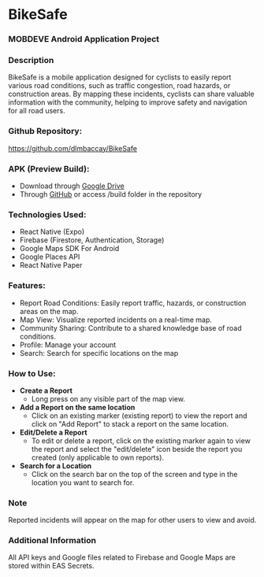 # BikeSafe

### MOBDEVE Android Application Project

### Description
BikeSafe is a mobile application designed for cyclists to easily report various road conditions, such as traffic congestion, road hazards, or construction areas. By mapping these incidents, cyclists can share valuable information with the community, helping to improve safety and navigation for all road users.


### Github Repository:
https://github.com/dlmbaccay/BikeSafe

### APK (Preview Build):
- Download through [Google Drive](https://drive.google.com/file/d/1g7cwHTj8XhP-1L3fybpqPi1oeNhgtPw7/view?usp=sharing)
- Through [GitHub](https://github.com/dlmbaccay/BikeSafe/tree/main/build) or access /build folder in the repository

### Technologies Used:
- React Native (Expo)
- Firebase (Firestore, Authentication, Storage)
- Google Maps SDK For Android
- Google Places API
- React Native Paper

### Features:

- Report Road Conditions: Easily report traffic, hazards, or construction areas on the map.
- Map View: Visualize reported incidents on a real-time map.
- Community Sharing: Contribute to a shared knowledge base of road conditions.
- Profile: Manage your account
- Search: Search for specific locations on the map

### How to Use:
- <b>Create a Report</b>
  - Long press on any visible part of the map view.
- <b>Add a Report on the same location</b>
  - Click on an existing marker (existing report) to view the report and click on "Add Report" to stack a report on the same location.
- <b>Edit/Delete a Report</b>
  - To edit or delete a report, click on the existing marker again to view the report and select the "edit/delete" icon beside the report you created (only applicable to own reports).
- <b>Search for a Location</b>
  - Click on the search bar on the top of the screen and type in the location you want to search for.

### Note
Reported incidents will appear on the map for other users to view and avoid.

### Additional Information
All API keys and Google files related to Firebase and Google Maps are stored within EAS Secrets.